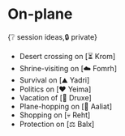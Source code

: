 # On-plane

{❔ session ideas,🔒 private}

- Desert crossing on [⏳ Krom]
- Shrine-visiting on [☁️ Fomrh]
- Survival on [⛰️ Yadri]
- Politics on [❤️ Yeima]
- Vacation of [🌱 Druxe]
- Plane-hopping on [🐐 Aaliat]
- Shopping on [💀 Reht]
- Protection on [⚖️ Balx]

